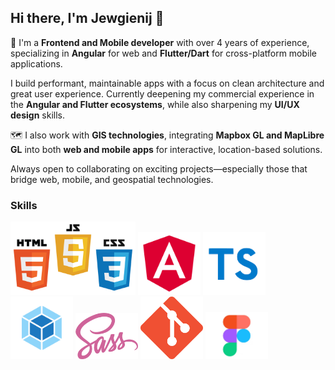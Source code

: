 ## Hi there, I'm Jewgienij 👋
👋 I'm a **Frontend and Mobile developer** with over 4 years of experience, specializing in **Angular** for web and **Flutter/Dart** for cross-platform mobile applications.

I build performant, maintainable apps with a focus on clean architecture and great user experience. Currently deepening my commercial experience in the **Angular and Flutter ecosystems**, while also sharpening my **UI/UX design** skills.

🗺️ I also work with **GIS technologies**, integrating **Mapbox GL and MapLibre GL** into both **web and mobile apps** for interactive, location-based solutions.

Always open to collaborating on exciting projects—especially those that bridge web, mobile, and geospatial technologies.

### Skills

<span>
    <img src="https://github.com/JewgienijD/JewgienijD/blob/main/img/html%2Bjs.png" width="200"> 
    <img src="https://github.com/jewgienijd/JewgienijD/blob/main/img/angular-logo.webp" width="100">
    <img src="https://github.com/jewgienijd/JewgienijD/blob/main/img/ts-logo.png" width="100">
    <img src="https://github.com/JewgienijD/JewgienijD/blob/main/img/webpack.png" width="100">
    <img src="https://github.com/JewgienijD/JewgienijD/blob/main/img/sass.png" width="100">
    <img src="https://github.com/JewgienijD/JewgienijD/blob/main/img/git.png" width="100">
    <img src="https://github.com/JewgienijD/JewgienijD/blob/main/img/figma_1.jpg" width="100">
</span>






